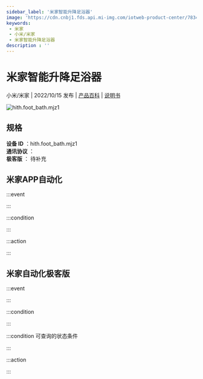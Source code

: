 ```yaml
---
sidebar_label: '米家智能升降足浴器'
image: 'https://cdn.cnbj1.fds.api.mi-img.com/iotweb-product-center/7834f2c9b655b13babfe507f381014e4_1654650186066.png?GalaxyAccessKeyId=AKVGLQWBOVIRQ3XLEW&Expires=9223372036854775807&Signature=JG0Y4GQ257k4ITsl2470zFwsUU4='
keywords: 
 - 米家
 - 小米/米家
 - 米家智能升降足浴器
description : ''
---
```

# 米家智能升降足浴器

小米/米家 | 2022/10/15 发布 | [产品百科](https://home.mi.com/webapp/content/baike/product/index.html?model=hith.foot_bath.mjz1/) | [说明书](https://home.mi.com/views/introduction.html?model=hith.foot_bath.mjz1&region=cn)

![hith.foot_bath.mjz1](https://cdn.cnbj1.fds.api.mi-img.com/iotweb-product-center/7834f2c9b655b13babfe507f381014e4_1654650186066.png?GalaxyAccessKeyId=AKVGLQWBOVIRQ3XLEW&Expires=9223372036854775807&Signature=JG0Y4GQ257k4ITsl2470zFwsUU4=)

## 规格  
> 
**设备 ID** ：hith.foot_bath.mjz1  
**通讯协议** ：  
**极客版**  ： 待补充 


## 米家APP自动化  

:::event  

:::

:::condition  

:::

:::action   

:::

## 米家自动化极客版  

:::event  

:::

:::condition  

:::

:::condition 可查询的状态条件  

:::

:::action  

:::

        

